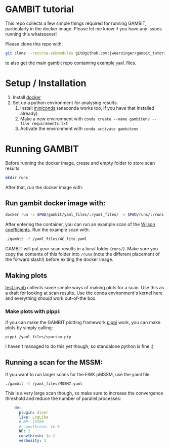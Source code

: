 # GAMBIT tutorial

This repo collects a few simple things required for running GAMBIT, particularly in the docker image.
Please let me know if you have any issues running this whatsoever!

Please clone this repo with:
```bash
git clone --recurse-submodules git@github.com:jwuerzinger/gambit_tutorial.git
```
to also get the main gambit repo containing example `yaml` files.

# Setup / Installation

1. Install [docker](https://www.docker.com)
2. Set up a python environment for analysing results:
   1. Install [miniconda](https://docs.anaconda.com/miniconda/) (anaconda works too, if you have that installed already).
   2. Make a new environment with `conda create --name gambitenv --file requirements.txt`
   3. Activate the environment with `conda activate gambitenv`

# Running GAMBIT

Before running the docker image, create and empty folder to store scan results

```bash
mkdir runs
```

After that, run the docker image with:

## Run gambit docker image with:
```bash
docker run -v $PWD/gambit/yaml_files/:/yaml_files/ -v $PWD/runs/:/runs -it --rm gambitbsm/gambit-pippi
```

After entering the container, you can run an example scan of the [Wilson coefficients](https://gambitbsm.org/tutorials/TRIUMF/GAMBIT_Tutorial_Part_2.pdf). 
Run the example scan with:

```bash
./gambit -f /yaml_files/WC_lite.yaml
```

GAMBIT will put your scan results in a local folder (`runs/`). Make sure you copy the contents of this folder into `/runs` (note the different placement of the forward slash!) before exiting the docker image.

## Making plots

[test.ipynb](test.ipynb) collects some simple ways of making plots for a scan. Use this as a draft for looking at scan results. Use the conda environment's kernel here and everything *should* work out-of-the box.

### Make plots with pippi:

If you can make the GAMBIT plotting framework [pippi](https://github.com/tegonzalo/pippi) work, you can make plots by simply calling:
```
pippi /yaml_files/spartan.pip
```
I haven't managed to do this yet though, so standalone python is fine :)

## Running a scan for the MSSM:

If you want to run larger scans for the EWK pMSSM, use the yaml file:
```
./gambit -f /yaml_files/MSSM7.yaml
```
This is a very large scan though, so make sure to increase the convergence threshold and reduce the number of parallel processes:

```yaml
    de:
      plugin: diver
      like: LogLike
      # NP: 19200
      # convthresh: 1e-5
      NP: 1
      convthresh: 1e-1
      verbosity: 1
```